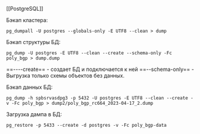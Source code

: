 [[PostgreSQL]]

Бэкап кластера:

```shell
pg_dumpall -U postgres --globals-only -E UTF8 --clean > dump
```

Бэкап структуры БД:

```shell
pg_dump -U postgres -E UTF8 --clean --create --schema-only -Fc poly_bgp > dump.dump 
```

==----create== - создает БД и подключается к ней
==--schema-only== - Выгрузка только схемы объектов без данных.

Бэкап данных БД:

```shell
pg_dump -h spbsrvasdpg3 -p 5432 -U postgres -E UTF8 --clean --create -v -Fc poly_bgp > dump2/poly_bgp_rc664_2023-04-17_2.dump
```

Загрузка дампа в БД:
```shell
pg_restore -p 5433 --create -d postgres -v -Fc poly_bgp-data
```